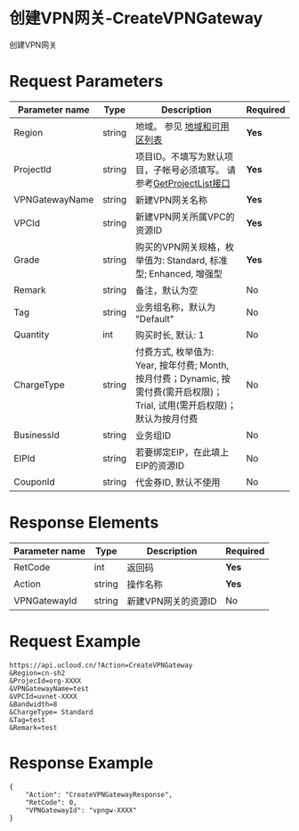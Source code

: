 # 创建VPN网关-CreateVPNGateway

创建VPN网关

# Request Parameters
|Parameter name|Type|Description|Required|
|---|---|---|---|
|Region|string|地域。 参见 [地域和可用区列表](api/summary/regionlist)|**Yes**|
|ProjectId|string|项目ID。不填写为默认项目，子帐号必须填写。 请参考[GetProjectList接口](api/summary/get_project_list)|**Yes**|
|VPNGatewayName|string|新建VPN网关名称|**Yes**|
|VPCId|string|新建VPN网关所属VPC的资源ID|**Yes**|
|Grade|string|购买的VPN网关规格，枚举值为: Standard, 标准型; Enhanced, 增强型|**Yes**|
|Remark|string|备注，默认为空|No|
|Tag|string|业务组名称，默认为 "Default"|No|
|Quantity|int|购买时长, 默认: 1|No|
|ChargeType|string|付费方式, 枚举值为: Year, 按年付费; Month, 按月付费；Dynamic, 按需付费(需开启权限)；Trial, 试用(需开启权限)；默认为按月付费|No|
|BusinessId|string|业务组ID|No|
|EIPId|string|若要绑定EIP，在此填上EIP的资源ID|No|
|CouponId|string|代金券ID, 默认不使用|No|

# Response Elements
|Parameter name|Type|Description|Required|
|---|---|---|---|
|RetCode|int|返回码|**Yes**|
|Action|string|操作名称|**Yes**|
|VPNGatewayId|string|新建VPN网关的资源ID|No|

# Request Example
```
https://api.ucloud.cn/?Action=CreateVPNGateway
&Region=cn-sh2
&ProjecId=org-XXXX
&VPNGatewayName=test
&VPCId=uvnet-XXXX
&Bandwidth=8
&ChargeType= Standard
&Tag=test
&Remark=test
```

# Response Example
```
{
    "Action": "CreateVPNGatewayResponse", 
    "RetCode": 0, 
    "VPNGatewayId": "vpngw-XXXX"
}
```

